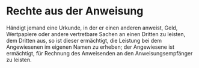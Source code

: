 # Rechte aus der Anweisung

Händigt jemand eine Urkunde, in der er einen anderen anweist, Geld, Wertpapiere oder andere vertretbare Sachen an einen Dritten zu leisten, dem Dritten aus, so ist dieser ermächtigt, die Leistung bei dem Angewiesenen im eigenen Namen zu erheben; der Angewiesene ist ermächtigt, für Rechnung des Anweisenden an den Anweisungsempfänger zu leisten.